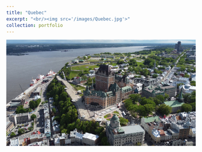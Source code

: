 ```yaml
---
title: "Quebec"
excerpt: "<br/><img src='/images/Quebec.jpg'>"
collection: portfolio
---
```


![Quebec](../images/Quebec.jpg)